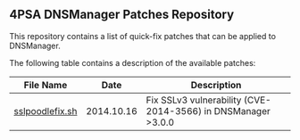 ## 4PSA DNSManager Patches Repository

This repository contains a list of quick-fix patches that can be applied to DNSManager. 

The following table contains a description of the available patches:

|File Name|Date|Description|
|---------|----|-----------|
|[sslpoodlefix.sh](sslpoodlefix.sh?raw=true)|2014.10.16|Fix SSLv3 vulnerability (CVE-2014-3566) in DNSManager >3.0.0|
